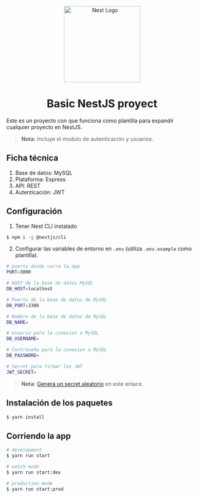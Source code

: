 <p align="center">
  <a href="http://nestjs.com/" target="blank"><img src="https://nestjs.com/img/logo-small.svg" width="200" alt="Nest Logo" /></a>
</p>

[circleci-image]: https://img.shields.io/circleci/build/github/nestjs/nest/master?token=abc123def456
[circleci-url]: https://circleci.com/gh/nestjs/nest

  <h1 align="center">Basic NestJS proyect</h1>

Este es un proyecto con que funciona como plantilla para expandir cualquier proyecto en NestJS.

>**Nota:** Incluye el modulo de autenticación y usuarios.

## Ficha técnica
<ol>
  <li>Base de datos: MySQL</li>
  <li>Plataforma: Express</li>
  <li>API: REST</li>
  <li>Autenticación: JWT</li>
</ol>

## Configuración
1. Tener Nest CLI instalado
```bash
$ npm i -g @nestjs/cli
```
2. Configurar las variables de entorno en ```.env``` (utiliza ```.env.example``` como plantilla).
```bash
# puerto donde corre la app
PORT=3000

# HOST de la base de datos MySQL
DB_HOST=localhost

# Puerto de la base de datos de MySQL
DB_PORT=3306

# Nombre de la base de datos de MySQL
DB_NAME=

# Usuario para la conexion a MySQL
DB_USERNAME=

# Contraseña para la conexion a MySQL
DB_PASSWORD=

# Secret para firmar los JWT
JWT_SECRET=
```

>**Nota:** [Genera un secret aleatorio](https://generate-secret.vercel.app/32) en este enlace.

## Instalación de los paquetes

```bash
$ yarn install
```

## Corriendo la app

```bash
# development
$ yarn run start

# watch mode
$ yarn run start:dev

# production mode
$ yarn run start:prod
```